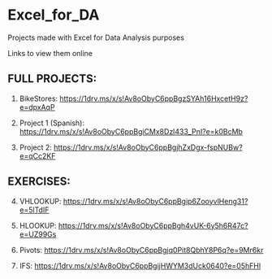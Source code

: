 # Excel_for_DA

Projects made with Excel for Data Analysis purposes

Links to view them online

## FULL PROJECTS:

1. BikeStores:
https://1drv.ms/x/s!Av8oObyC6ppBgzSYAh16HxcetH9z?e=dpxAqP

3. Project 1 (Spanish):
https://1drv.ms/x/s!Av8oObyC6ppBgiCMx8Dzl433_PnI?e=k0BcMb

4. Project 2:
https://1drv.ms/x/s!Av8oObyC6ppBgjhZxDgx-fspNUBw?e=qCc2KF

## EXERCISES:

4. VHLOOKUP:
https://1drv.ms/x/s!Av8oObyC6ppBgip6ZooyvlHeng31?e=5lTdIF

5. HLOOKUP:
https://1drv.ms/x/s!Av8oObyC6ppBgh4vUK-6y5h6R47c?e=UZ99Gs

6. Pivots:
https://1drv.ms/x/s!Av8oObyC6ppBgjq0Pit8QbhY8P6q?e=9Mr6kr

7. IFS:
https://1drv.ms/x/s!Av8oObyC6ppBgijHWYM3dUck0640?e=05hFHl


